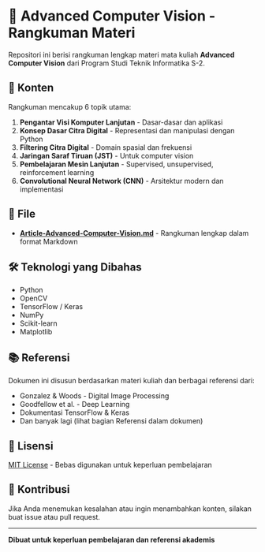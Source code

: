 # 📖 Advanced Computer Vision - Rangkuman Materi

Repositori ini berisi rangkuman lengkap materi mata kuliah **Advanced Computer Vision** dari Program Studi Teknik Informatika S-2.

## 📑 Konten

Rangkuman mencakup 6 topik utama:
1. **Pengantar Visi Komputer Lanjutan** - Dasar-dasar dan aplikasi
2. **Konsep Dasar Citra Digital** - Representasi dan manipulasi dengan Python
3. **Filtering Citra Digital** - Domain spasial dan frekuensi
4. **Jaringan Saraf Tiruan (JST)** - Untuk computer vision
5. **Pembelajaran Mesin Lanjutan** - Supervised, unsupervised, reinforcement learning
6. **Convolutional Neural Network (CNN)** - Arsitektur modern dan implementasi

## 📄 File

- **[Article-Advanced-Computer-Vision.md](./Article-Advanced-Computer-Vision.md)** - Rangkuman lengkap dalam format Markdown

## 🛠️ Teknologi yang Dibahas

- Python
- OpenCV
- TensorFlow / Keras
- NumPy
- Scikit-learn
- Matplotlib

## 📚 Referensi

Dokumen ini disusun berdasarkan materi kuliah dan berbagai referensi dari:
- Gonzalez & Woods - Digital Image Processing
- Goodfellow et al. - Deep Learning
- Dokumentasi TensorFlow & Keras
- Dan banyak lagi (lihat bagian Referensi dalam dokumen)

## 📝 Lisensi

[MIT License](LICENSE) - Bebas digunakan untuk keperluan pembelajaran

## 🤝 Kontribusi

Jika Anda menemukan kesalahan atau ingin menambahkan konten, silakan buat issue atau pull request.

---

**Dibuat untuk keperluan pembelajaran dan referensi akademis**
